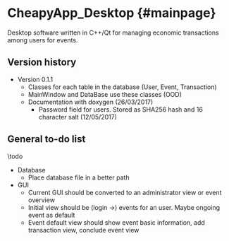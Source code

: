 # CheapyApp_Desktop {#mainpage}
Desktop software written in C++/Qt for managing economic transactions among users for events.

## Version history
* Version 0.1.1
    * Classes for each table in the database (User, Event, Transaction)
	* MainWindow and DataBase use these classes (OOD)
	* Documentation with doxygen (26/03/2017)
        * Password field for users. Stored as SHA256 hash and 16 character salt (12/05/2017)

## General to-do list
\todo
* Database
    *  Place database file in a better path
*  GUI
    *  Current GUI should be converted to an administrator view or event overview
    *  Initial view should be (login ->) events for an user. Maybe ongoing event as default
    *  Event default view should show event basic information, add transaction view, conclude event view
